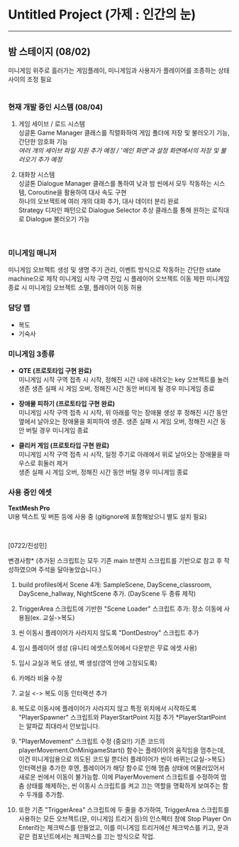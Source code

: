 # Untitled Project (가제 : 인간의 눈)
---


## 밤 스테이지 (08/02) ##
미니게임 위주로 흘러가는 게임플레이, 미니게임과 사용자가 플레이어를 조종하는 상태 사이의 조정 필요  
<br>

### 현재 개발 중인 시스템 (08/04)
1. 게임 세이브 / 로드 시스템  
싱글톤 Game Manager 클래스를 직렬화하여 게임 폴더에 저장 및 불러오기 기능, 간단한 암호화 기능  
*여러 개의 세이브 파일 지원 추가 예정 / '메인 화면'과 설정 화면에서의 저장 및 불러오기 추가 예정*

2. 대화창 시스템  
싱글톤 Dialogue Manager 클래스를 통하여 낮과 밤 씬에서 모두 작동하는 시스템, Coroutine을 활용하여 대사 속도 구현  
하나의 오브젝트에 여러 개의 대화 추가, 대사 데이터 분리 완료  
Strategy 디자인 패턴으로 Dialogue Selector 추상 클래스를 통해 원하는 로직대로 Dialogue 불러오기 가능

<br>

### 미니게임 매니저
미니게임 오브젝트 생성 및 생명 주기 관리, 이벤트 방식으로 작동하는 간단한 state machine으로 제작
미니게임 시작 구역 진입 시 플레이어 오브젝트 이동 제한
미니게임 종료 시 미니게임 오브젝트 소멸, 플레이어 이동 허용

### 담당 맵
- 복도
- 기숙사

### 미니게임 3종류
- **QTE (프로토타입 구현 완료)**  
미니게임 시작 구역 접촉 시 시작, 정해진 시간 내에 내려오는 key 오브젝트를 눌러 생존
생존 실패 시 게임 오버, 정해진 시간 동안 버티게 될 경우 미니게임 종료

- **장애물 피하기 (프로토타입 구현 완료)**   
미니게임 시작 구역 접촉 시 시작, 위 아래를 막는 장애물 생성 후 정해진 시간 동안 옆에서 날아오는 장애물을 회피하여 생존. 생존 실패 시 게임 오버, 정해진 시간 동안 버틸 경우 미니게임 종료

- **클리커 게임 (프로토타입 구현 완료)**  
미니게임 시작 구역 접촉 시 시작, 일정 주기로 아래에서 위로 날아오는 장애물을 마우스로 휘둘러 제거  
생존 실패 시 게임 오버, 정해진 시간 동안 버틸 경우 미니게임 종료

### 사용 중인 에셋
**TextMesh Pro**  
UI용 텍스트 및 버튼 등에 사용 중 (gitignore에 포함해놨으니 별도 설치 필요)   
   
<br>



[0722/진성민] 

변경사항* (추가된 스크립트는 모두 기존 main 브랜치 스크립트를 기반으로 참고 후 작성하였으며 주석을 달아놓았습니다.)

1. build profiles에서 Scene 4개: SampleScene, DayScene_classroom, DayScene_hallway, NightScene 추가. (DayScene 두 종류 제작)

2. TriggerArea 스크립트에 기반한 "Scene Loader" 스크립트 추가: 장소 이동에 사용됨(ex. 교실->복도)

3. 씬 이동시 플레이어가 사라지지 않도록 "DontDestroy" 스크립트 추가

4. 임시 플레이어 생성 (유니티 에셋스토어에서 다운받은 무료 에셋 사용)

5. 임시 교실과 복도 생성, 벽 생성(영역 안에 고정되도록)

6. 카메라 비율 수정

7. 교실 <-> 복도 이동 인터랙션 추가

8. 복도로 이동시에 플레이어가 사라지지 않고 특정 위치에서 시작하도록 "PlayerSpawner" 스크립트와 PlayerStartPoint 지점 추가
*PlayerStartPoint 는 알파값 최대라서 안보입니다. 

9. "PlayerMovement" 스크립트 수정 (중요!!) 기존 코드의 playerMovement.OnMinigameStart() 함수는 플레이어의 움직임을 멈추는데,
이건 미니게임용으로 의도된 코드일 뿐더러 플레이어가 씬이 바뀌는(교실->복도) 인터랙션을 추가한 후엔, 플레이어가 해당 함수로 인해 
멈춤 상태에 머물러있어서 새로운 씬에서 이동이 불가능함. 이에 PlayerMovement 스크립트를 수정하여 멈춤 상태를 해제하는, 
씬 이동시 스크립트를 켜고 끄는 역할을 명확하게 보여주는 함수 두개를 추가함.

10. 또한 기존 "TriggerArea" 스크립트에 두 줄을 추가하여, TriggerArea 스크립트를 사용하는 모든 오브젝트(문, 미니게임 트리거 등)의 인스펙터 
창에 Stop Player On Enter라는 체크박스를 만들었고, 이를 미니게임 트리거에선 체크박스를 키고, 문과 같은 컴포넌트에서는 체크박스를 끄는
방식으로 작업.

